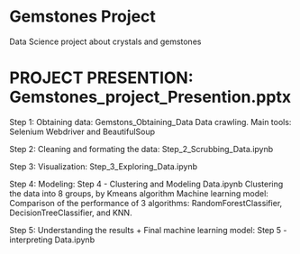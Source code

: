 # Gemstones Project

Data Science project about crystals and gemstones

# PROJECT PRESENTION: Gemstones_project_Presention.pptx

Step 1: Obtaining data: Gemstons_Obtaining_Data
Data crawling. Main tools: Selenium Webdriver and BeautifulSoup

Step 2: Cleaning and formating the data: Step_2_Scrubbing_Data.ipynb

Step 3: Visualization: Step_3_Exploring_Data.ipynb

Step 4: Modeling: Step 4 - Clustering and Modeling Data.ipynb
Clustering the data into 8 groups, by Kmeans algorithm
Machine learning model: Comparison of the performance of 3 algorithms: RandomForestClassifier, DecisionTreeClassifier, and KNN.

Step 5: Understanding the results + Final machine learning model: Step 5 - interpreting Data.ipynb

